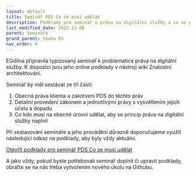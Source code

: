 ```yaml
---
layout: default
title: Seminář PDS Co se musí udělat
description: Podklady pro seminář o právu na digitální služby a co se pro jeho naplnění musí udělat
last_modified_date: 2022-12-08
parent: Semináře
grand_parent: Výuka EG
nav_order: 4
---
```


EGdílna připravila typizovaný seminář k problematice práva na digitální služby. K dispozici jsou jeho online podklady v nástroji wiki Znalostní architektování.

Seminář by měl sestávat ze tří částí:

1. Obecná práva klienta a zakotvení PDS do těchto práv
1. Detailní provedení zákonem a jednotlivými právy s vysvětlením jejich účelu a dopadu
3. Co kdo musí na obecné úrovni udělat, aby se princip práva na digitální služby naplnil

Při sestavování semináře a jeho provádění důrazně doporučujeme využít následující odkaz na podklady, aby byly vždy aktuální. 

[Otevřít podklady pro seminář PDS Co se musí udělat](https://egovedukb.tiddlyhost.com/#%F0%9F%93%95%20Semin%C3%A1%C5%99%20PDS%20a%20digitalizace%20slu%C5%BEeb)

A jako vždy, pokud byste potřebovali seminář doplnit či upravit podklady, obraťte se na nás třeba vytvořením nového úkolu na Githubu.